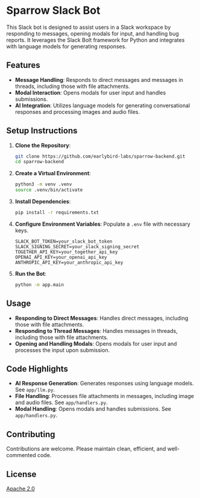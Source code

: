 # Sparrow Slack Bot

This Slack bot is designed to assist users in a Slack workspace by responding to messages, opening modals for input, and handling bug reports. It leverages the Slack Bolt framework for Python and integrates with language models for generating responses.


## Features

- **Message Handling**: Responds to direct messages and messages in threads, including those with file attachments.
- **Modal Interaction**: Opens modals for user input and handles submissions.
- **AI Integration**: Utilizes language models for generating conversational responses and processing images and audio files.

## Setup Instructions

1. **Clone the Repository**:
    ```bash
    git clone https://github.com/earlybird-labs/sparrow-backend.git
    cd sparrow-backend
    ```

2. **Create a Virtual Environment**:
    ```bash
    python3 -m venv .venv
    source .venv/bin/activate
    ```

3. **Install Dependencies**:
    ```bash
    pip install -r requirements.txt
    ```

4. **Configure Environment Variables**: Populate a `.env` file with necessary keys.
    ```plaintext
    SLACK_BOT_TOKEN=your_slack_bot_token
    SLACK_SIGNING_SECRET=your_slack_signing_secret
    TOGETHER_API_KEY=your_together_api_key
    OPENAI_API_KEY=your_openai_api_key
    ANTHROPIC_API_KEY=your_anthropic_api_key
    ```

5. **Run the Bot**:
    ```bash
    python -m app.main
    ```

## Usage

- **Responding to Direct Messages**: Handles direct messages, including those with file attachments.
- **Responding to Thread Messages**: Handles messages in threads, including those with file attachments.
- **Opening and Handling Modals**: Opens modals for user input and processes the input upon submission.

## Code Highlights

- **AI Response Generation**: Generates responses using language models. See `app/llm.py`.
- **File Handling**: Processes file attachments in messages, including image and audio files. See `app/handlers.py`.
- **Modal Handling**: Opens modals and handles submissions. See `app/handlers.py`.

## Contributing

Contributions are welcome. Please maintain clean, efficient, and well-commented code.

## License

[Apache 2.0](LICENSE)

